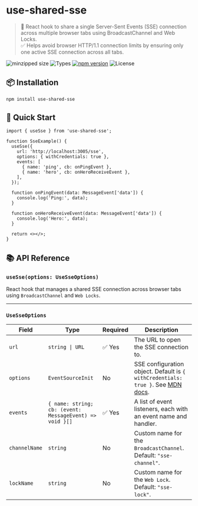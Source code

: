 # use-shared-sse

> 🔄 React hook to share a single Server-Sent Events (SSE) connection across multiple browser tabs using BroadcastChannel and Web Locks.  
> ✅ Helps avoid browser HTTP/1.1 connection limits by ensuring only one active SSE connection across all tabs.

![minzipped size](https://badgen.net/bundlephobia/minzip/use-shared-sse)
![Types](https://badgen.net/badge/TS/TypeScript/blue)
[![npm version](https://badgen.net/npm/v/use-shared-sse)](https://www.npmjs.com/package/use-shared-sse)
![License](https://badgen.net/npm/license/use-shared-sse)

## 📦 Installation

```bash
npm install use-shared-sse
```

## 🚀 Quick Start

```tsx
import { useSse } from 'use-shared-sse';

function SseExample() {
  useSse({
    url: 'http://localhost:3005/sse',
    options: { withCredentials: true },
    events: [
      { name: 'ping', cb: onPingEvent },
      { name: 'hero', cb: onHeroReceiveEvent },
    ],
  });

  function onPingEvent(data: MessageEvent['data']) {
    console.log('Ping:', data);
  }

  function onHeroReceiveEvent(data: MessageEvent['data']) {
    console.log('Hero:', data);
  }

  return <></>;
}
```

## 📚 API Reference

### `useSse(options: UseSseOptions)`

React hook that manages a shared SSE connection across browser tabs using `BroadcastChannel` and `Web Locks`.

---

### `UseSseOptions`

| Field         | Type                                           | Required | Description |
|---------------|------------------------------------------------|----------|-------------|
| `url`         | `string \| URL`                                | ✅ Yes   | The URL to open the SSE connection to. |
| `options`     | `EventSourceInit`                              | No       | SSE configuration object. Default is `{ withCredentials: true }`. See [MDN docs](https://developer.mozilla.org/en-US/docs/Web/API/EventSource/EventSource#options). |
| `events`      | `{ name: string; cb: (event: MessageEvent) => void }[]` | ✅ Yes   | A list of event listeners, each with an event name and handler. |
| `channelName` | `string`                                       | No       | Custom name for the `BroadcastChannel`. Default: `"sse-channel"`. |
| `lockName`    | `string`                                       | No       | Custom name for the `Web Lock`. Default: `"sse-lock"`. |

